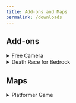 ```yaml
---
title: Add-ons and Maps
permalink: /downloads
---
```


## Add-ons

<details>
<summary>Free Camera</summary>
This add-on allows you to switch into Free Camera mode, similar to Freecam for Java Edition. In this mode, you can fly around within your render distance independent of your player!
<br>
 <iframe width="640" height="350" src="https://www.youtube.com/embed/oX_L6tGGZmA" title="FREE CAMERA Add-on for Minecraft Bedrock 1.20.30 | DOWNLOAD in Description" frameborder="0" allow="accelerometer; autoplay; clipboard-write; encrypted-media; gyroscope; picture-in-picture; web-share" allowfullscreen></iframe>
 <br>
<a href="https://github.com/JWForever5504/jwforever/releases/download/Free_Camera/free_camera.mcaddon">Download</a>
<br>
<a href="https://mcpedl.com/free-camera/">MCPEDL - More Info</a>

</details>
 
<details>
<summary>Death Race for Bedrock</summary>
This add-on creates a race to see who can die in a randomly assigned way first. Great fun for a group of friends!
<br>
 <iframe width="640" height="350" src="https://www.youtube.com/embed/oX_L6tGGZmA" title="DEATH RACE for Minecraft Bedrock Showcase | DOWNLOAD in Description"](https://www.youtube.com/embed/O1C7sdeK0No?list=PLj5v5pB8v_zgViVBRKI-jkxYAqKpQhunD" title="DEATH RACE for Minecraft Bedrock Showcase | DOWNLOAD in Description" ) frameborder="0" allow="accelerometer; autoplay; clipboard-write; encrypted-media; gyroscope; picture-in-picture; web-share" allowfullscreen></iframe>
 <br>

 <iframe width="1271" height="715" src="https://www.youtube.com/embed/O1C7sdeK0No?list=PLj5v5pB8v_zgViVBRKI-jkxYAqKpQhunD" title="DEATH RACE for Minecraft Bedrock Showcase | DOWNLOAD in Description" frameborder="0" allow="accelerometer; autoplay; clipboard-write; encrypted-media; gyroscope; picture-in-picture; web-share" allowfullscreen></iframe>
<a href="https://github.com/JWForever5504/jwforever/releases/download/Death_Race/death_race.mcaddon">Download</a>
<br>
<a href="https://mcpedl.com/death-race-for-bedrock/">MCPEDL - More Info</a>

</details>

## Maps
<details>
<summary>Platformer Game</summary>
This map is a simple platformer game made using commands and a resource pack.

<br>
 <iframe width="640" height="350" src="https://www.youtube.com/embed/cX0lyl_CfTI" title="2D PLATFORMER GAME for Minecraft Bedrock | Download in Description" frameborder="0" allow="accelerometer; autoplay; clipboard-write; encrypted-media; gyroscope; picture-in-picture; web-share" allowfullscreen></iframe>
<br>
<a href="https://github.com/JWForever5504/jwforever/releases/download/Platformer_Game/platformer_game.mcworld">Download</a>
<br>

<a href="https://mcpedl.com/platformer-game-with-camera-command/">MCPEDL - More Info</a>
</details>

